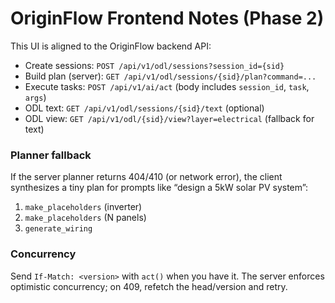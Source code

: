 # OriginFlow Frontend Notes (Phase 2)

This UI is aligned to the OriginFlow backend API:

- Create sessions: `POST /api/v1/odl/sessions?session_id={sid}`
- Build plan (server): `GET /api/v1/odl/sessions/{sid}/plan?command=...`
- Execute tasks: `POST /api/v1/ai/act` (body includes `session_id`, `task`, `args`)
- ODL text: `GET /api/v1/odl/sessions/{sid}/text` (optional)
- ODL view: `GET /api/v1/odl/{sid}/view?layer=electrical` (fallback for text)

### Planner fallback
If the server planner returns 404/410 (or network error), the client synthesizes
a tiny plan for prompts like “design a 5kW solar PV system”:
1) `make_placeholders` (inverter)
2) `make_placeholders` (N panels)
3) `generate_wiring`

### Concurrency
Send `If-Match: <version>` with `act()` when you have it. The server enforces
optimistic concurrency; on 409, refetch the head/version and retry.
